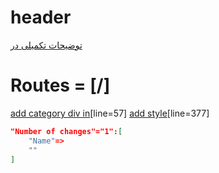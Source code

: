 # header

[توضیحات تکمیلی در](DocumentMore.md)



# Routes  = [/]
  [add category div in](resources/views/product-list.blade.php)[line=57]
  [add style](public/css/style.css)[line=377]
```json
"Number of changes"="1":[
    "Name"=>
    ""
]
```
